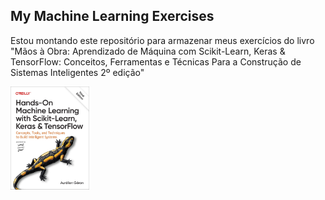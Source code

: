 ## My Machine Learning Exercises

Estou montando este repositório para armazenar meus exercícios do livro "Mãos à Obra: Aprendizado de Máquina com Scikit-Learn, Keras & TensorFlow: Conceitos, Ferramentas e Técnicas Para a Construção de Sistemas Inteligentes 2º edição"

<div align="left">
  <img src="dex/img/hands-on-book.jpg" alt="book-cover" style="width:25%;">
</div>

